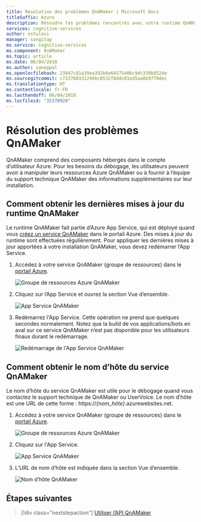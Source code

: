 ```yaml
---
title: Résolution des problèmes QnAMaker | Microsoft Docs
titleSuffix: Azure
description: Résoudre les problèmes rencontrés avec votre runtime QnAMaker
services: cognitive-services
author: nstulasi
manager: sangitap
ms.service: cognitive-services
ms.component: QnAMaker
ms.topic: article
ms.date: 06/04/2018
ms.author: saneppal
ms.openlocfilehash: 23847c81a39ea392b6e64575406c9dc338b852de
ms.sourcegitcommit: c722760331294bc8532f8ddc01ed5aa8b9778dec
ms.translationtype: HT
ms.contentlocale: fr-FR
ms.lasthandoff: 06/04/2018
ms.locfileid: "35370928"
---
```

# <a name="qnamaker-troubleshooting"></a>Résolution des problèmes QnAMaker
QnAMaker comprend des composants hébergés dans le compte d’utilisateur Azure. Pour les besoins du débogage, les utilisateurs peuvent avoir à manipuler leurs ressources Azure QnAMaker ou à fournir à l’équipe du support technique QnAMaker des informations supplémentaires sur leur installation.

## <a name="how-to-get-latest-qnamaker-runtime-updates"></a>Comment obtenir les dernières mises à jour du runtime QnAMaker
Le runtime QnAMaker fait partie d’Azure App Service, qui est déployé quand vous [créez un service QnAMaker](./set-up-qnamaker-service-azure.md) dans le portail Azure. Des mises à jour du runtime sont effectuées régulièrement. Pour appliquer les dernières mises à jour apportées à votre installation QnAMaker, vous devez redémarrer l’App Service.
1. Accédez à votre service QnAMaker (groupe de ressources) dans le [portail Azure](https://portal.azure.com).

    ![Groupe de ressources Azure QnAMaker](../media/qnamaker-how-to-troubleshoot/qnamaker-azure-resourcegroup.png)

2. Cliquez sur l’App Service et ouvrez la section Vue d’ensemble.

     ![App Service QnAMaker](../media/qnamaker-how-to-troubleshoot/qnamaker-azure-appservice.png)

3. Redémarrez l'App Service. Cette opération ne prend que quelques secondes normalement. Notez que la build de vos applications/bots en aval sur ce service QnAMaker n’est pas disponible pour les utilisateurs finaux durant le redémarrage.

    ![Redémarrage de l'App Service QnAMaker](../media/qnamaker-how-to-upgrade-qnamaker/qnamaker-appservice-restart.png)

## <a name="how-to-get-the-qnamaker-service-hostname"></a>Comment obtenir le nom d’hôte du service QnAMaker
Le nom d’hôte du service QnAMaker est utile pour le débogage quand vous contactez le support technique de QnAMaker ou UserVoice. Le nom d’hôte est une URL de cette forme : https://*{nom_hôte}*.azurewebsites.net.
    
1. Accédez à votre service QnAMaker (groupe de ressources) dans le [portail Azure](https://portal.azure.com).

    ![Groupe de ressources Azure QnAMaker](../media/qnamaker-how-to-troubleshoot/qnamaker-azure-resourcegroup.png)

2. Cliquez sur l'App Service.

     ![App Service QnAMaker](../media/qnamaker-how-to-troubleshoot/qnamaker-azure-appservice.png)

3. L’URL de nom d’hôte est indiquée dans la section Vue d’ensemble.

    ![Nom d’hôte QnAMaker](../media/qnamaker-how-to-troubleshoot/qnamaker-azure-gethostname.png)
    

## <a name="next-steps"></a>Étapes suivantes

> [!div class="nextstepaction"]
> [Utiliser l’API QnAMaker](./upgrade-qnamaker-service.md)
